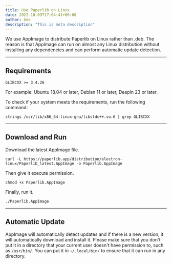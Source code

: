 ```yaml
---
title: Use Paperlib on Linux
date: 2022-10-09T17:04:41+06:00
author: Geo
description: "This is meta description"
---
```


We use AppImage to distribute Paperlib on Linux rather than .deb. The reason is that AppImage can run on almost any Linux distribution without installing any dependencies and can perform automatic update detection.

---

## Requirements

`GLIBCXX >= 3.4.26`

For example: Ubuntu 18.04 or later, Debian 11 or later, Deepin 23 or later.

To check if your system meets the requirements, run the following command:

```
strings /usr/lib/x86_64-linux-gnu/libstdc++.so.6 | grep GLIBCXX
```

---

## Download and Run

Download the latest AppImage file.

```
curl -L https://paperlib.app/distribution/electron-linux/Paperlib_latest.AppImage -o Paperlib.AppImage
```

Then give it execute permission.

```
chmod +x Paperlib.AppImage
```

Finally, run it.

```
./Paperlib.AppImage
```

---

## Automatic Update

AppImage will automatically detect updates and if there is a new version, it will automatically download and install it. Please make sure that you don't put it in a directory that your current user doesn't have permission to, such as `/usr/bin/`. You can put it in `~/.local/bin/` to ensure that it can run in any directory.